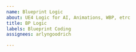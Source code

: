 ```yaml
---
name: Blueprint Logic
about: UE4 Logic for AI, Animations, WBP, etrc
title: BP Logic
labels: Blueprint Coding
assignees: arlyngoodrich

---
```



